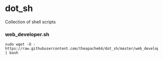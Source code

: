 # dot_sh
Collection of shell scripts

### web_developer.sh
```shell
sudo wget -O - https://raw.githubusercontent.com/theapache64/dot_sh/master/web_developer.sh | bash
```
